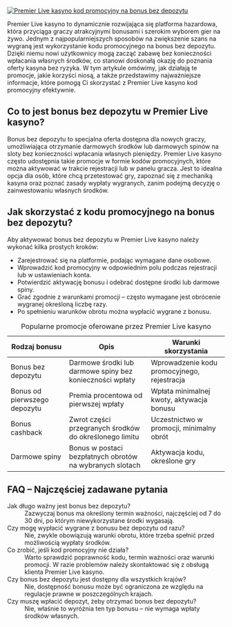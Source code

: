 [![Premier Live kasyno kod promocyjny na bonus bez depozytu](https://123-caf.pages.dev/gitsignup.png)](https://vrmoo.ru/Bt82HjjY)

<p>Premier Live kasyno to dynamicznie rozwijająca się platforma hazardowa, która przyciąga graczy atrakcyjnymi bonusami i szerokim wyborem gier na żywo. Jednym z najpopularniejszych sposobów na zwiększenie szans na wygraną jest wykorzystanie kodu promocyjnego na bonus bez depozytu. Dzięki niemu nowi użytkownicy mogą zacząć zabawę bez konieczności wpłacania własnych środków, co stanowi doskonałą okazję do poznania oferty kasyna bez ryzyka. W tym artykule omówimy, jak działają te promocje, jakie korzyści niosą, a także przedstawimy najważniejsze informacje, które pomogą Ci skorzystać z Premier Live kasyno kod promocyjny efektywnie.</p>  <h2>Co to jest bonus bez depozytu w Premier Live kasyno?</h2> <p>Bonus bez depozytu to specjalna oferta dostępna dla nowych graczy, umożliwiająca otrzymanie darmowych środków lub darmowych spinów na sloty bez konieczności wpłacania własnych pieniędzy. Premier Live kasyno często udostępnia takie promocje w formie kodów promocyjnych, które można aktywować w trakcie rejestracji lub w panelu gracza. Jest to idealna opcja dla osób, które chcą przetestować gry, zapoznać się z mechaniką kasyna oraz poznać zasady wypłaty wygranych, zanim podejmą decyzję o zainwestowaniu własnych środków.</p>  <h2>Jak skorzystać z kodu promocyjnego na bonus bez depozytu?</h2> <p>Aby aktywować bonus bez depozytu w Premier Live kasyno należy wykonać kilka prostych kroków:</p> <ul>   <li>Zarejestrować się na platformie, podając wymagane dane osobowe.</li>   <li>Wprowadzić kod promocyjny w odpowiednim polu podczas rejestracji lub w ustawieniach konta.</li>   <li>Potwierdzić aktywację bonusu i odebrać dostępne środki lub darmowe spiny.</li>   <li>Grać zgodnie z warunkami promocji – często wymagane jest obrócenie wygranej określoną liczbę razy.</li>   <li>Po spełnieniu warunków obrotu można wypłacić wygrane z bonusu.</li> </ul>  <table>   <caption>Popularne promocje oferowane przez Premier Live kasyno</caption>   <thead>     <tr>       <th>Rodzaj bonusu</th>       <th>Opis</th>       <th>Warunki skorzystania</th>     </tr>   </thead>   <tbody>     <tr>       <td>Bonus bez depozytu</td>       <td>Darmowe środki lub darmowe spiny bez konieczności wpłaty</td>       <td>Wprowadzenie kodu promocyjnego, rejestracja</td>     </tr>     <tr>       <td>Bonus od pierwszego depozytu</td>       <td>Premia procentowa od pierwszej wpłaty</td>       <td>Wpłata minimalnej kwoty, aktywacja bonusu</td>     </tr>     <tr>       <td>Bonus cashback</td>       <td>Zwrot części przegranych środków do określonego limitu</td>       <td>Uczestnictwo w promocji, minimalny obrót</td>     </tr>     <tr>       <td>Darmowe spiny</td>       <td>Bonus w postaci bezpłatnych obrotów na wybranych slotach</td>       <td>Aktywacja kodu, określone gry</td>     </tr>   </tbody> </table>  <h2>FAQ – Najczęściej zadawane pytania</h2> <dl>   <dt>Jak długo ważny jest bonus bez depozytu?</dt>   <dd>Zazwyczaj bonus ma określony termin ważności, najczęściej od 7 do 30 dni, po którym niewykorzystane środki wygasają.</dd>   <dt>Czy mogę wypłacić wygrane z bonusu bez depozytu od razu?</dt>   <dd>Nie, zwykle obowiązują warunki obrotu, które trzeba spełnić przed możliwością wypłaty środków.</dd>   <dt>Co zrobić, jeśli kod promocyjny nie działa?</dt>   <dd>Warto sprawdzić poprawność kodu, termin ważności oraz warunki promocji. W razie problemów należy skontaktować się z obsługą klienta Premier Live kasyno.</dd>   <dt>Czy bonus bez depozytu jest dostępny dla wszystkich krajów?</dt>   <dd>Nie, dostępność bonusu może być ograniczona ze względu na regulacje prawne w poszczególnych krajach.</dd>   <dt>Czy muszę wpłacić depozyt, żeby otrzymać bonus bez depozytu?</dt>   <dd>Nie, właśnie to wyróżnia ten typ bonusu – nie wymaga wpłaty środków własnych.</dd> </dl>